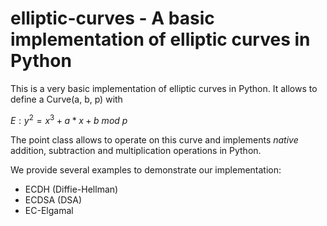 # elliptic-curves - A basic implementation of elliptic curves in Python

This is a very basic implementation of elliptic curves in Python.
It allows to define a Curve(a, b, p) with 

$E: y^2 = x^3 + a*x + b\ mod\ p$


The point class allows to operate on this curve and implements *native* addition, subtraction and multiplication operations in Python.

We provide several examples to demonstrate our implementation:
* ECDH (Diffie-Hellman)
* ECDSA (DSA)
* EC-Elgamal
